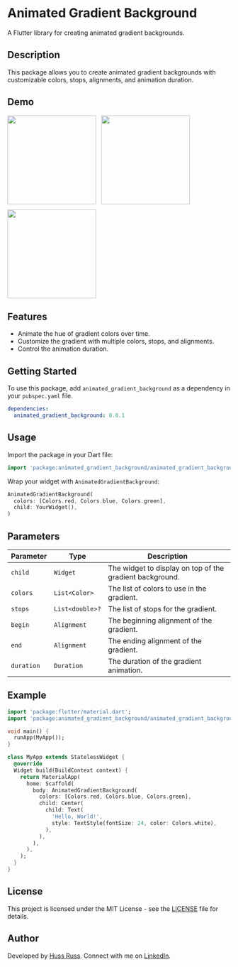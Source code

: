 # Animated Gradient Background

A Flutter library for creating animated gradient backgrounds.

## Description

This package allows you to create animated gradient backgrounds with customizable colors, stops, alignments, and animation duration.

## Demo

<div style="display: flex; align-items: center; flex-wrap: wrap;
  gap: 12px;">
  <img src="https://github.com/hussruss/hussruss_public/blob/main/animated-gradient-bg1.gif?raw=true" width="200" />
  <img src="https://github.com/hussruss/hussruss_public/blob/main/animated-gradient-bg2.gif?raw=true" width="200" />
  <img src="https://github.com/hussruss/hussruss_public/blob/main/animated-gradient-bg3.gif?raw=true" width="200" />
</div>

## Features

- Animate the hue of gradient colors over time.
- Customize the gradient with multiple colors, stops, and alignments.
- Control the animation duration.

## Getting Started

To use this package, add `animated_gradient_background` as a dependency in your `pubspec.yaml` file.

```yaml
dependencies:
  animated_gradient_background: 0.0.1
```

## Usage

Import the package in your Dart file:

```dart
import 'package:animated_gradient_background/animated_gradient_background.dart';
```

Wrap your widget with `AnimatedGradientBackground`:

```dart
AnimatedGradientBackground(
  colors: [Colors.red, Colors.blue, Colors.green],
  child: YourWidget(),
)
```

## Parameters

| Parameter | Type                | Description                                      |
|-----------|---------------------|--------------------------------------------------|
| `child`   | `Widget`            | The widget to display on top of the gradient background. |
| `colors`  | `List<Color>`       | The list of colors to use in the gradient.       |
| `stops`   | `List<double>?`     | The list of stops for the gradient.              |
| `begin`   | `Alignment`         | The beginning alignment of the gradient.         |
| `end`     | `Alignment`         | The ending alignment of the gradient.            |
| `duration`| `Duration`          | The duration of the gradient animation.          |

## Example

```dart
import 'package:flutter/material.dart';
import 'package:animated_gradient_background/animated_gradient_background.dart';

void main() {
  runApp(MyApp());
}

class MyApp extends StatelessWidget {
  @override
  Widget build(BuildContext context) {
    return MaterialApp(
      home: Scaffold(
        body: AnimatedGradientBackground(
          colors: [Colors.red, Colors.blue, Colors.green],
          child: Center(
            child: Text(
              'Hello, World!',
              style: TextStyle(fontSize: 24, color: Colors.white),
            ),
          ),
        ),
      ),
    );
  }
}
```

## License

This project is licensed under the MIT License - see the [LICENSE](LICENSE) file for details.

## Author

Developed by [Huss Russ](https://github.com/hussruss). Connect with me on [LinkedIn](https://www.linkedin.com/in/hussrusse/).